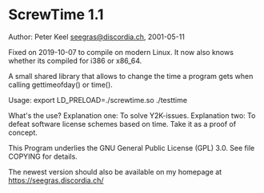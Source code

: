 # ScrewTime 1.1

Author: Peter Keel <seegras@discordia.ch>, 2001-05-11

Fixed on 2019-10-07 to compile on modern Linux. It now
also knows whether its compiled for i386 or x86_64.

A small shared library that allows to change the time a 
program gets when calling gettimeofday() or time().

Usage:
export LD_PRELOAD=./screwtime.so
./testtime

What's the use? Explanation one: To solve Y2K-issues. 
Explanation two: To defeat software license schemes 
based on time. Take it as a proof of concept.

This Program underlies the GNU General Public License (GPL) 3.0. 
See file COPYING for details.

The newest version should also be available on my homepage at 
https://seegras.discordia.ch/
	